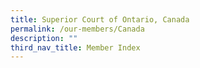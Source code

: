 ```yaml
---
title: Superior Court of Ontario, Canada
permalink: /our-members/Canada
description: ""
third_nav_title: Member Index
---
```



